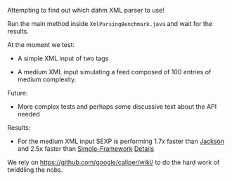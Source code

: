 Attempting to find out which dahm XML parser to use!

Run the main method inside `XmlParsingBenchmark.java` and wait for the results.

At the moment we test:

- A simple XML input of two tags

- A medium XML input simulating a feed composed of 100 entries of medium complexity.

Future:

- More complex tests and perhaps some discussive text about the API needed

Results:

- For the medium XML input SEXP is performing 1.7x faster than [Jackson](https://github.com/FasterXML/jackson-dataformat-xml) and 2.5x faster than [Simple-Framework](http://simple.sourceforge.net/) [Details](https://github.com/novoda/simple-easy-xml-parser/tree/master/benchmark)


We rely on https://github.com/google/caliper/wiki/ to do the hard work of twiddling the nobs.
